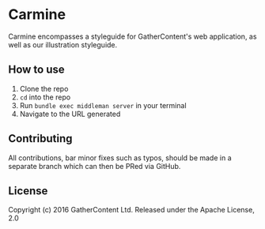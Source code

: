 # Carmine
Carmine encompasses a styleguide for GatherContent's web application, as well as our illustration styleguide.

## How to use
1. Clone the repo
2. `cd` into the repo
3. Run `bundle exec middleman server` in your terminal
4. Navigate to the URL generated

## Contributing
All contributions, bar minor fixes such as typos, should be made in a separate branch which can then be PRed via GitHub.

## License
Copyright (c) 2016 GatherContent Ltd. Released under the Apache License, 2.0